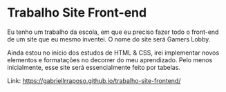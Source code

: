 # Trabalho Site Front-end

Eu tenho um trabalho da escola, em que eu preciso fazer todo o front-end de um site que eu mesmo inventei. O nome do site será Gamers Lobby.

Ainda estou no início dos estudos de HTML & CSS, irei implementar novos elementos e formatações no decorrer do meu aprendizado.
Pelo menos inicialmente, esse site será essencialmente feito por tabelas.

Link: https://gabriellrraposo.github.io/trabalho-site-frontend/
